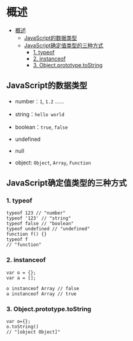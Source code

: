 # 概述

<!-- TOC -->

- [概述](#概述)
    - [JavaScript的数据类型](#javascript的数据类型)
    - [JavaScript确定值类型的三种方式](#javascript确定值类型的三种方式)
        - [1. typeof](#1-typeof)
        - [2. instanceof](#2-instanceof)
        - [3. Object.prototype.toString](#3-objectprototypetostring)

<!-- /TOC -->

## JavaScript的数据类型

- number：`1`, `1.2` ……

- string：`hello world`

- boolean：`true`, `false`

- undefined

- null

- object: `Object`, `Array`, `Function`

## JavaScript确定值类型的三种方式

### 1. typeof

```typeof
typeof 123 // "number"
typeof '123' // "string"
typeof false // "boolean"
typeof undefined // "undefined"
function f() {}
typeof f
// "function"
```

### 2. instanceof

```instanceof
var o = {};
var a = [];

o instanceof Array // false
a instanceof Array // true
```

### 3. Object.prototype.toString

```toString
var o={};
o.toString()
// "[object Object]"
```